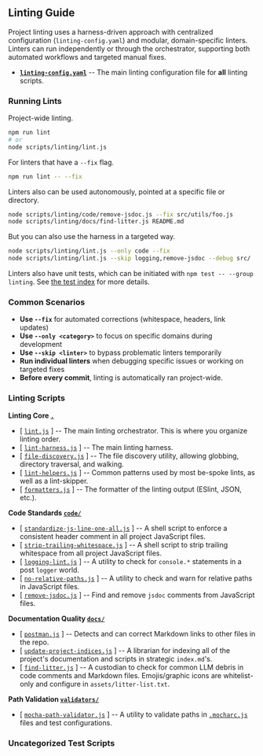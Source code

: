 ## Linting Guide

Project linting uses a harness-driven approach with centralized configuration (`linting-config.yaml`) and modular, domain-specific linters. Linters can run independently or through the orchestrator, supporting both automated workflows and targeted manual fixes.

- [**`linting-config.yaml`**](linting-config.yaml)
  -- The main linting configuration file for **all** linting scripts.

### Running Lints

Project-wide linting.
```bash
npm run lint
# or
node scripts/linting/lint.js
```
For linters that have a `--fix` flag.
```bash
npm run lint -- --fix
```
Linters also can be used autonomously, pointed at a specific file or directory.
```bash
node scripts/linting/code/remove-jsdoc.js --fix src/utils/foo.js
node scripts/linting/docs/find-litter.js README.md
```
But you can also use the harness in a targeted way.
```bash
node scripts/linting/lint.js --only code --fix
node scripts/linting/lint.js --skip logging,remove-jsdoc --debug src/
```

Linters also have unit tests, which can be initiated with `npm test -- --group linting`.
See [the test index](../../test/index.md) for more details.

### Common Scenarios

- **Use `--fix`** for automated corrections (whitespace, headers, link updates)
- **Use `--only <category>`** to focus on specific domains during development
- **Use `--skip <linter>`** to bypass problematic linters temporarily
- **Run individual linters** when debugging specific issues or working on targeted fixes
- **Before every commit**, linting is automatically ran project-wide.

### Linting Scripts

**Linting Core [`.`](index.md)**
- [ [`lint.js`](lint.js) ]
  -- The main linting orchestrator. This is where you organize linting order.
- [ [`lint-harness.js`](lint-harness.js) ]
  -- The main linting harness.
- [ [`file-discovery.js`](lib/file-discovery.js) ]
  -- The file discovery utility, allowing globbing, directory traversal, and walking.
- [ [`lint-helpers.js`](lib/lint-helpers.js) ]
  -- Common patterns used by most be-spoke lints, as well as a lint-skipper.
- [ [`formatters.js`](lib/formatters.js) ]
  -- The formatter of the linting output (ESlint, JSON, etc.).

**Code Standards [`code/`](code/)**
- [ [`standardize-js-line-one-all.js`](code/standardize-js-line-one-all.js) ]
  -- A shell script to enforce a consistent header comment in all project JavaScript files.
- [ [`strip-trailing-whitespace.js`](code/strip-trailing-whitespace.js) ]
  -- A shell script to strip trailing whitespace from all project JavaScript files.   
- [ [`logging-lint.js`](code/logging-lint.js) ]
  -- A utility to check for `console.*` statements in a post `logger` world.     
- [ [`no-relative-paths.js`](code/no-relative-paths.js) ]
  -- A utility to check and warn for relative paths in JavaScript files.
- [ [`remove-jsdoc.js`](code/remove-jsdoc.js) ] 
  -- Find and remove `jsdoc` comments from JavaScript files. 

**Documentation Quality [`docs/`](docs/)**
- [ [`postman.js`](docs/postman.js) ]
  -- Detects and can correct Markdown links to other files in the repo.
- [ [`update-project-indices.js`](docs/update-project-indices.js) ]
  -- A librarian for indexing all of the project's documentation and scripts in strategic `index.md`'s.
- [ [`find-litter.js`](docs/find-litter.js) ]
  -- A custodian to check for common LLM debris in code comments and Markdown files.
     Emojis/graphic icons are whitelist-only and configure in `assets/litter-list.txt`.

**Path Validation [`validators/`](validators/)**
- [ [`mocha-path-validator.js`](validators/mocha-path-validator.js) ]
  -- A utility to validate paths in [`.mocharc.js`](../../.mocharc.js) files and test configurations.

### Uncategorized Test Scripts
<!-- uncategorized-start -->
<!-- uncategorized-end -->
